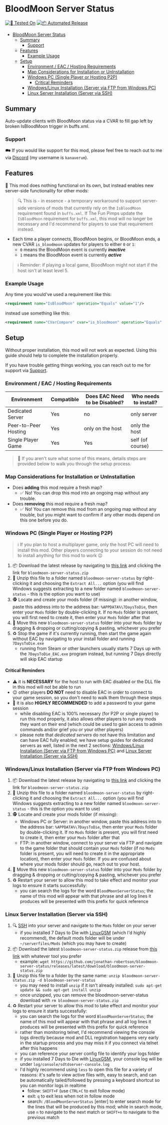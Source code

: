 # BloodMoon Server Status

[![🧪 Tested On](https://img.shields.io/badge/🧪%20Tested%20On-1.0%20b308-blue.svg)](https://7daystodie.com/) [![📦 Automated Release](https://github.com/jonathan-robertson/bloodmoon-server-status/actions/workflows/release.yml/badge.svg)](https://github.com/jonathan-robertson/bloodmoon-server-status/actions/workflows/release.yml)

- [BloodMoon Server Status](#bloodmoon-server-status)
  - [Summary](#summary)
    - [Support](#support)
  - [Features](#features)
    - [Example Usage](#example-usage)
  - [Setup](#setup)
    - [Environment / EAC / Hosting Requirements](#environment--eac--hosting-requirements)
    - [Map Considerations for Installation or UnInstallation](#map-considerations-for-installation-or-uninstallation)
    - [Windows PC (Single Player or Hosting P2P)](#windows-pc-single-player-or-hosting-p2p)
      - [Critical Reminders](#critical-reminders)
    - [Windows/Linux Installation (Server via FTP from Windows PC)](#windowslinux-installation-server-via-ftp-from-windows-pc)
    - [Linux Server Installation (Server via SSH)](#linux-server-installation-server-via-ssh)

## Summary

Auto-update clients with BloodMoon status via a CVAR to fill gap left by broken IsBloodMoon trigger in buffs.xml.

### Support

🗪 If you would like support for this mod, please feel free to reach out to me via [Discord](https://discord.gg/hYa2sNHXya) (my username is `kanaverum`).

## Features

🤝 This mod does nothing functional on its own, but instead enables new server-side functionality for other mods:

> 🔍 This is - in essence - a temporary workaround to support server-side versions of mods that currently rely on the `IsBloodMoon` requirement found in `buffs.xml`. If The Fun Pimps update the `IsBloodMoon` requirement for `buffs.xml`, this mod will no longer be necessary and I'd recommend for players to use that requirement instead.

- Each time a player connects, BloodMoon begins, or BloodMoon ends, a new CVAR `is_bloodmoon` updates for players to either `0` or `1`:
  - `0` means the BloodMoon event is currently ***inactive***
  - `1` means the BloodMoon event is currently ***active***

> ℹ️ Reminder: if playing a local game, BloodMoon might not start if the host isn't at least level 5.

### Example Usage

Any time you would've used a requirement like this:

```xml
<requirement name="IsBloodMoon" operation="Equals" value="1"/>
```

instead use something like this:

```xml
<requirement name="CVarCompare" cvar="is_bloodmoon" operation="Equals" value="1" />
```

## Setup

Without proper installation, this mod will not work as expected. Using this guide should help to complete the installation properly.

If you have trouble getting things working, you can reach out to me for support via [Support](#support).

### Environment / EAC / Hosting Requirements

Environment | Compatible | Does EAC Need to be Disabled? | Who needs to install?
--- | --- | --- | ---
Dedicated Server | Yes | no | only server
Peer-to-Peer Hosting | Yes | only on the host | only the host
Single Player Game | Yes | Yes | self (of course)

> 🤔 If you aren't sure what some of this means, details steps are provided below to walk you through the setup process.

### Map Considerations for Installation or UnInstallation

- Does **adding** this mod require a fresh map?
  - ✅ No! You can drop this mod into an ongoing map without any trouble.
- Does **removing** this mod require a fresh map?
  - ✅ No! You can remove this mod from an ongoing map without any trouble, but you might want to confirm if any other mods depend on this one before you do.

### Windows PC (Single Player or Hosting P2P)

> ℹ️ If you plan to host a multiplayer game, only the host PC will need to install this mod. Other players connecting to your session do not need to install anything for this mod to work 😉

1. 📦 Download the latest release by navigating to [this link](https://github.com/jonathan-robertson/bloodmoon-server-status/releases/latest/) and clicking the link for `bloodmoon-server-status.zip`
2. 📂 Unzip this file to a folder named `bloodmoon-server-status` by right-clicking it and choosing the `Extract All...` option (you will find Windows suggests extracting to a new folder named `bloodmoon-server-status` - this is the option you want to use)
3. 🕵️ Locate and create your mods folder (if missing): in another window, paste this address into to the address bar: `%APPDATA%\7DaysToDie`, then enter your `Mods` folder by double-clicking it. If no `Mods` folder is present, you will first need to create it, then enter your `Mods` folder after that
4. 🚚 Move this new `bloodmoon-server-status` folder into your `Mods` folder by dragging & dropping or cutting/copying & pasting, whichever you prefer
5. ♻️ Stop the game if it's currently running, then start the game again without EAC by navigating to your install folder and running `7DaysToDie.exe`
    - running from Steam or other launchers usually starts 7 Days up with the `7DaysToDie_EAC.exe` program instead, but running 7 Days directly will skip EAC startup

#### Critical Reminders

- ⚠️ it is **NECESSARY** for the host to run with EAC disabled or the DLL file in this mod will not be able to run
- 😉 other players **DO NOT** need to disable EAC in order to connect to your game session, so you don't need to walk them through these steps
- 🔑 it is also **HIGHLY RECOMMENDED** to add a password to your game session
  - while disabling EAC is 100% necessary (for P2P or single player) to run this mod properly, it also allows other players to run any mods they want on their end (which could be used to gain access to admin commands and/or grief you or your other players)
  - please note that *dedicated servers* do not have this limitation and can have EAC fully enabled; we have setup guides for dedicated servers as well, listed in the next 2 sections: [Windows/Linux Installation (Server via FTP from Windows PC)](#windowslinux-installation-server-via-ftp-from-windows-pc) and [Linux Server Installation (Server via SSH)](#linux-server-installation-server-via-ssh)

### Windows/Linux Installation (Server via FTP from Windows PC)

1. 📦 Download the latest release by navigating to [this link](https://github.com/jonathan-robertson/bloodmoon-server-status/releases/latest/) and clicking the link for `bloodmoon-server-status.zip`
2. 📂 Unzip this file to a folder named `bloodmoon-server-status` by right-clicking it and choosing the `Extract All...` option (you will find Windows suggests extracting to a new folder named `bloodmoon-server-status` - this is the option you want to use)
3. 🕵️ Locate and create your mods folder (if missing):
    - Windows PC or Server: in another window, paste this address into to the address bar: `%APPDATA%\7DaysToDie`, then enter your `Mods` folder by double-clicking it. If no `Mods` folder is present, you will first need to create it, then enter your `Mods` folder after that
    - FTP: in another window, connect to your server via FTP and navigate to the game folder that should contain your `Mods` folder (if no `Mods` folder is present, you will need to create it in the appropriate location), then enter your `Mods` folder. If you are confused about where your mods folder should go, reach out to your host.
4. 🚚 Move this new `bloodmoon-server-status` folder into your `Mods` folder by dragging & dropping or cutting/copying & pasting, whichever you prefer
5. ♻️ Restart your server to allow this mod to take effect and monitor your logs to ensure it starts successfully:
    - you can search the logs for the word `BloodMoonServerStatus`; the name of this mod will appear with that phrase and all log lines it produces will be presented with this prefix for quick reference

### Linux Server Installation (Server via SSH)

1. 🔍 [SSH](https://www.digitalocean.com/community/tutorials/how-to-use-ssh-to-connect-to-a-remote-server) into your server and navigate to the `Mods` folder on your server
    - if you installed 7 Days to Die with [LinuxGSM](https://linuxgsm.com/servers/sdtdserver/) (which I'd highly recommend), the default mods folder will be under `~/serverfiles/Mods` (which you may have to create)
2. 📦 Download the latest `bloodmoon-server-status.zip` release from [this link](https://github.com/jonathan-robertson/bloodmoon-server-status/releases/latest/) with whatever tool you prefer
    - example: `wget https://github.com/jonathan-robertson/bloodmoon-server-status/releases/latest/download/bloodmoon-server-status.zip`
3. 📂 Unzip this file to a folder by the same name: `unzip bloodmoon-server-status.zip -d bloodmoon-server-status`
    - you may need to install `unzip` if it isn't already installed: `sudo apt-get update && sudo apt-get install unzip`
    - once unzipped, you can remove the bloodmoon-server-status download with `rm bloodmoon-server-status.zip`
4. ♻️ Restart your server to allow this mod to take effect and monitor your logs to ensure it starts successfully:
    - you can search the logs for the word `BloodMoonServerStatus`; the name of this mod will appear with that phrase and all log lines it produces will be presented with this prefix for quick reference
    - rather than monitoring telnet, I'd recommend viewing the console logs directly because mod and DLL registration happens very early in the startup process and you may miss it if you connect via telnet after this happens
    - you can reference your server config file to identify your logs folder
    - if you installed 7 Days to Die with [LinuxGSM](https://linuxgsm.com/servers/sdtdserver/), your console log will be under `log/console/sdtdserver-console.log`
    - I'd highly recommend using `less` to open this file for a variety of reasons: it's safe to view active files with, easy to search, and can be automatically tailed/followed by pressing a keyboard shortcut so you can monitor logs in realtime
      - follow: `SHIFT+F` (use `CTRL+C` to exit follow mode)
      - exit: `q` to exit less when not in follow mode
      - search: `/BloodMoonServerStatus` [enter] to enter search mode for the lines that will be produced by this mod; while in search mode, use `n` to navigate to the next match or `SHIFT+n` to navigate to the previous match
